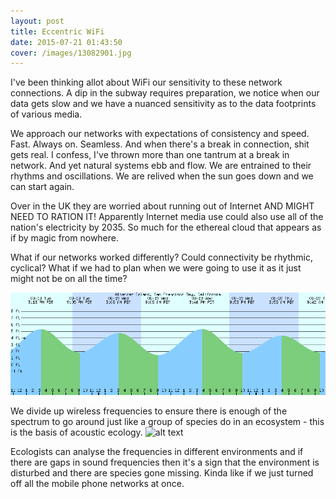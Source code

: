 ```yaml
---
layout: post
title: Eccentric WiFi
date: 2015-07-21 01:43:50
cover: /images/13082901.jpg
---
```


I've been thinking allot about WiFi our sensitivity to these network connections. A dip in the subway requires preparation, we notice when
our data gets slow and we have a nuanced sensitivity as to the data footprints of various media.

We approach our networks with expectations of consistency and speed. Fast. Always on. Seamless. And when there's a break in connection, shit gets real. I confess, I've thrown
more than one tantrum at a break in network. And yet natural systems ebb and flow. We are entrained to their rhythms and oscillations. We are relived when the sun goes down and we can start again.

Over in the UK they are worried about running out of Internet AND MIGHT NEED TO RATION IT! Apparently Internet media use could also use all of the nation's electricity by 2035. So much for the ethereal cloud that appears as if by magic from nowhere.

What if our networks worked differently? Could connectivity be rhythmic, cyclical? What if we had to plan
when we were going to use it as it just might not be on all the time?

<img src="https://github.com/eccentricengineering/eccentricengineering.github.io/blob/master/images/work1/tidalChart.png?raw=true" alt="alt text" width="600px">

We divide up wireless frequencies to ensure there is enough of the spectrum to go around just like a group of species do in an ecosystem - this is the basis of acoustic ecology.
<img src="https://github.com/eccentricengineering/eccentricengineering.github.io/blob/master/images/work1/spectrum.jpg?raw=true" alt="alt text" width="600px">

Ecologists can analyse the frequencies in different environments and if there are gaps in sound frequencies then it's a sign that the environment is disturbed and there are species gone missing. Kinda like if we just turned off all the mobile phone networks at once.
